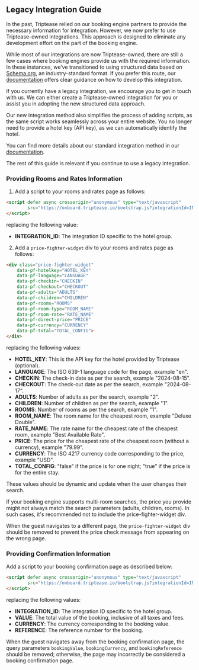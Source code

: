 ## Legacy Integration Guide

In the past, Triptease relied on our booking engine partners to provide the necessary information for integration. However, we now prefer to use Triptease-owned integrations. This approach is designed to eliminate any development effort on the part of the booking engine.

While most of our integrations are now Triptease-owned, there are still a few cases where booking engines provide us with the required information. In these instances, we’ve transitioned to using structured data based on [Schema.org](https://schema.org/), an industry-standard format. If you prefer this route, our [documentation](https://docs.triptease.io/structured-data) offers clear guidance on how to develop this integration.

If you currently have a legacy integration, we encourage you to get in touch with us. We can either create a Triptease-owned integration for you or assist you in adopting the new structured data approach.

Our new integration method also simplifies the process of adding scripts, as the same script works seamlessly across your entire website. You no longer need to provide a hotel key (API key), as we can automatically identify the hotel.

You can find more details about our standard integration method in our [documentation](https://docs.triptease.io/).

The rest of this guide is relevant if you continue to use a legacy integration.

### Providing Rooms and Rates Information

1. Add a script to your rooms and rates page as follows:

```html
<script defer async crossorigin="anonymous" type="text/javascript"
        src="https://onboard.triptease.io/bootstrap.js?integrationId=INTEGRATION_ID">
</script>
```
replacing the following value:
- **INTEGRATION_ID**: The integration ID specific to the hotel group.  


2. Add a `price-fighter-widget` div to your rooms and rates page as follows:

```html
<div class="price-fighter-widget"
    data-pf-hotelkey="HOTEL_KEY" 
    data-pf-language="LANGUAGE"
    data-pf-checkin="CHECKIN" 
    data-pf-checkout="CHECKOUT"
    data-pf-adults="ADULTS"
    data-pf-children="CHILDREN"
    data-pf-rooms="ROOMS"
    data-pf-room-type="ROOM_NAME"
    data-pf-room-rate="RATE_NAME"
    data-pf-direct-price="PRICE"
    data-pf-currency="CURRENCY"
    data-pf-total="TOTAL_CONFIG">
</div>
```

replacing the following values:
- **HOTEL_KEY**: This is the API key for the hotel provided by Triptease (optional).
- **LANGUAGE**: The ISO 639-1 language code for the page, example "en".
- **CHECKIN**: The check-in date as per the search, example "2024-08-15".
- **CHECKOUT**: The check-out date as per the search, example "2024-08-17".
- **ADULTS**: Number of adults as per the search, example "2".
- **CHILDREN**: Number of children as per the search, example "1".
- **ROOMS**: Number of rooms as per the search, example "1".
- **ROOM_NAME**: The room name for the cheapest room, example "Deluxe Double".
- **RATE_NAME**: The rate name for the cheapest rate of the cheapest room, example "Best Available Rate".
- **PRICE**: The price for the cheapest rate of the cheapest room (without a currency), example "79.99".
- **CURRENCY**: The ISO 4217 currency code corresponding to the price, example "USD".
- **TOTAL_CONFIG**: "false" if the price is for one night; "true" if the price is for the entire stay.

These values should be dynamic and update when the user changes their search.

If your booking engine supports multi-room searches, the price you provide might not always match the search parameters (adults, children, rooms). In such cases, it's recommended not to include the price-fighter-widget div. 

When the guest navigates to a different page, the `price-fighter-widget` div should be removed to prevent the price check message from appearing on the wrong page.

### Providing Confirmation Information

Add a script to your booking confirmation page as described below:

```html
<script defer async crossorigin="anonymous" type="text/javascript"
        src="https://onboard.triptease.io/bootstrap.js?integrationId=INTEGRATION_ID&bookingValue=VALUE&bookingCurrency=CURRENCY&bookingReference=REFERENCE">
</script>
```

replacing the following values:
- **INTEGRATION_ID**: The integration ID specific to the hotel group.
- **VALUE**: The total value of the booking, inclusive of all taxes and fees.
- **CURRENCY**: The currency corresponding to the booking value.
- **REFERENCE**: The reference number for the booking.

When the guest navigates away from the booking confirmation page, the query parameters `bookingValue`, `bookingCurrency`, and `bookingReference` should be removed; otherwise, the page may incorrectly be considered a booking confirmation page.